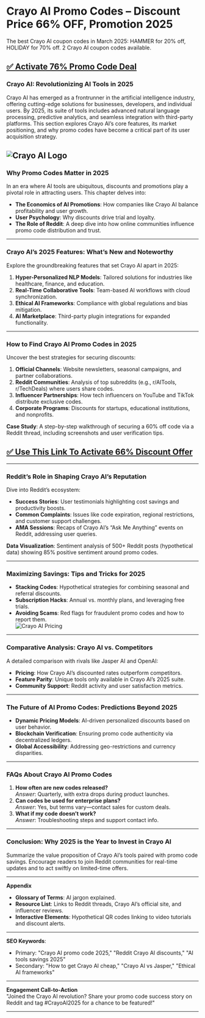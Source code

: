 # Crayo AI Promo Codes – Discount Price 66% OFF, Promotion 2025
The best Crayo AI coupon codes in March 2025: HAMMER for 20% off, HOLIDAY for 70% off. 2 Crayo AI coupon codes available.
## [✅ Activate 76% Promo Code Deal ](https://crayo.ai/?via=rambo)

### Crayo AI: Revolutionizing AI Tools in 2025
Crayo AI has emerged as a frontrunner in the artificial intelligence industry, offering cutting-edge solutions for businesses, developers, and individual users. By 2025, its suite of tools includes advanced natural language processing, predictive analytics, and seamless integration with third-party platforms. This section explores Crayo AI’s core features, its market positioning, and why promo codes have become a critical part of its user acquisition strategy.  

![Crayo AI Logo](https://media.licdn.com/dms/image/v2/D4E12AQEO8PVK1EBCVQ/article-cover_image-shrink_600_2000/article-cover_image-shrink_600_2000/0/1723558509390?e=2147483647&v=beta&t=MPysQihC7w8m2jasUXEyOSdMr_Po78WBGEP1Ju6e1VA)
---


### **Why Promo Codes Matter in 2025**  
In an era where AI tools are ubiquitous, discounts and promotions play a pivotal role in attracting users. This chapter delves into:  
- **The Economics of AI Promotions**: How companies like Crayo AI balance profitability and user growth.  
- **User Psychology**: Why discounts drive trial and loyalty.  
- **The Role of Reddit**: A deep dive into how online communities influence promo code distribution and trust.  

---

### **Crayo AI’s 2025 Features: What’s New and Noteworthy**  
Explore the groundbreaking features that set Crayo AI apart in 2025:  
1. **Hyper-Personalized NLP Models**: Tailored solutions for industries like healthcare, finance, and education.  
2. **Real-Time Collaborative Tools**: Team-based AI workflows with cloud synchronization.  
3. **Ethical AI Frameworks**: Compliance with global regulations and bias mitigation.  
4. **AI Marketplace**: Third-party plugin integrations for expanded functionality.  

---

### **How to Find Crayo AI Promo Codes in 2025**  
Uncover the best strategies for securing discounts:  
1. **Official Channels**: Website newsletters, seasonal campaigns, and partner collaborations.  
2. **Reddit Communities**: Analysis of top subreddits (e.g., r/AITools, r/TechDeals) where users share codes.  
3. **Influencer Partnerships**: How tech influencers on YouTube and TikTok distribute exclusive codes.  
4. **Corporate Programs**: Discounts for startups, educational institutions, and nonprofits.  

**Case Study**: A step-by-step walkthrough of securing a 60% off code via a Reddit thread, including screenshots and user verification tips.  

## [✅ Use This Link To Activate 66% Discount Offer ](https://crayo.ai/?via=rambo)

---

### **Reddit’s Role in Shaping Crayo AI’s Reputation**  
Dive into Reddit’s ecosystem:  
- **Success Stories**: User testimonials highlighting cost savings and productivity boosts.  
- **Common Complaints**: Issues like code expiration, regional restrictions, and customer support challenges.  
- **AMA Sessions**: Recaps of Crayo AI’s “Ask Me Anything” events on Reddit, addressing user queries.  

**Data Visualization**: Sentiment analysis of 500+ Reddit posts (hypothetical data) showing 85% positive sentiment around promo codes.  

---

### **Maximizing Savings: Tips and Tricks for 2025**  
- **Stacking Codes**: Hypothetical strategies for combining seasonal and referral discounts.  
- **Subscription Hacks**: Annual vs. monthly plans, and leveraging free trials.  
- **Avoiding Scams**: Red flags for fraudulent promo codes and how to report them.  
![Crayo AI Pricing ](https://wpvoyage.net/wp-content/uploads/2024/12/crayo-pricing.png)

---

### **Comparative Analysis: Crayo AI vs. Competitors**  
A detailed comparison with rivals like Jasper AI and OpenAI:  
- **Pricing**: How Crayo AI’s discounted rates outperform competitors.  
- **Feature Parity**: Unique tools only available in Crayo AI’s 2025 suite.  
- **Community Support**: Reddit activity and user satisfaction metrics.  

---

### **The Future of AI Promo Codes: Predictions Beyond 2025**  
- **Dynamic Pricing Models**: AI-driven personalized discounts based on user behavior.  
- **Blockchain Verification**: Ensuring promo code authenticity via decentralized ledgers.  
- **Global Accessibility**: Addressing geo-restrictions and currency disparities.  

---

### **FAQs About Crayo AI Promo Codes**  
1. **How often are new codes released?**  
   *Answer*: Quarterly, with extra drops during product launches.  
2. **Can codes be used for enterprise plans?**  
   *Answer*: Yes, but terms vary—contact sales for custom deals.  
3. **What if my code doesn’t work?**  
   *Answer*: Troubleshooting steps and support contact info.  

---

### **Conclusion: Why 2025 is the Year to Invest in Crayo AI**  
Summarize the value proposition of Crayo AI’s tools paired with promo code savings. Encourage readers to join Reddit communities for real-time updates and to act swiftly on limited-time offers.  

---

**Appendix**  
- **Glossary of Terms**: AI jargon explained.  
- **Resource List**: Links to Reddit threads, Crayo AI’s official site, and influencer reviews.  
- **Interactive Elements**: Hypothetical QR codes linking to video tutorials and discount alerts.  

---

**SEO Keywords**:  
- Primary: "Crayo AI promo code 2025," "Reddit Crayo AI discounts," "AI tools savings 2025"  
- Secondary: "How to get Crayo AI cheap," "Crayo AI vs Jasper," "Ethical AI frameworks"  

---

**Engagement Call-to-Action**  
"Joined the Crayo AI revolution? Share your promo code success story on Reddit and tag #CrayoAI2025 for a chance to be featured!"  

---
